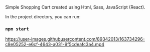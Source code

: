 Simple Shopping Cart created using Html, Sass, JavaScript (React).

In the project directory, you can run:

### `npm start`

https://user-images.githubusercontent.com/89342013/163734296-c8e05252-e6cf-4643-a031-9f5cdeafc3a4.mp4
